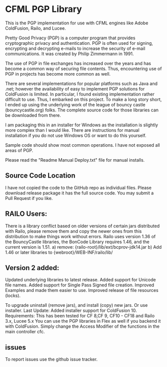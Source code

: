 # CFML PGP Library
This is the PGP implementation for use with CFML engines like Adobe ColdFusion, Railo, and Lucee.

Pretty Good Privacy (PGP) is a computer program that provides cryptographic privacy and authentication. 
PGP is often used for signing, encrypting and decrypting e-mails to increase the security of e-mail communications. 
It was created by Philip Zimmermann in 1991.

The use of PGP in file exchanges has increased over the years and has become a common way of securing file contents. Thus, encountering use of PGP in projects has become more common as well.

There are several implementations for popular platforms such as Java and .net; however the availability of easy to implement PGP solutions for ColdFusion is limited. In particular, I found existing implementation rather difficult to use.
Thus, I embarked on this project. To make a long story short, I ended up using the underlying work of the league of bouncy castle (bouncycastle.org) folks. The complete source code for those libraries can be downloaded from there.

I am packaging this in an installer for Windows as the installation is slightly more complex than I would like. There are instructions for manual installation if you do not use Windows OS or want to do this yourself.

Sample code should show most common operations. I have not exposed all areas of PGP. 

Please read the &quot;Readme Manual Deploy.txt&quot; file for manual installs.

## Source Code Location

I have not copied the code to the GitHub repo as individual files. Please download release package it has the full source code. You may submit a Pull Request if you like.


## RAILO Users:

There is a library conflict based on older versions of certain jars distributed with Railo, please remove them and copy the newer ones from this distribution to make things work without errors.
Railo uses version 1.36 of the BouncyCastle libraries, the BonCode Library requires 1.46, and the current version is 1.51.
a) remove: {railo-root}/lib/ext/bcprov-jdk14.jar
b) Add 1.46 or later libraries to {webroot}/WEB-INF/railo/lib/


## Version 2 added:

Updated underlying libraries to latest release.
Added support for Unicode file names.
Added support for Single Pass Signed file creation.
Improved Examples and made them easier to use.
Improved release of file resources (locks).

To upgrade uninstall (remove jars), and install (copy) new jars. Or use installer.
Last Update:
Added installer support for ColdFusion 10.
Requirements:
This has been tested for CF 8,CF 9, CF10 - CF18 and Railo 3.x, Lucee 5.x
You can use the PGP libraries in Flex as well if you backend it with ColdFusion.
Simply change the Access Modifier of the functions in the main controller cfc.

## issues

To report issues use the github issue tracker.




